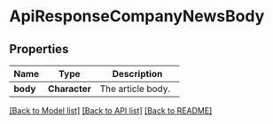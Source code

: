 # ApiResponseCompanyNewsBody

[//]: # (CLASS:IntrinioSDK::ApiResponseCompanyNewsBody)

[//]: # (KIND:object)

## Properties

[//]: # (START_DEFINITION)

Name | Type | Description
------------ | ------------- | -------------
**body** | **Character** | The article body. &nbsp;

[//]: # (END_DEFINITION)


[[Back to Model list]](../README.md#documentation-for-models) [[Back to API list]](../README.md#documentation-for-api-endpoints) [[Back to README]](../README.md)


